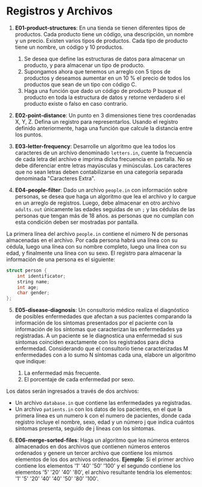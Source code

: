 # Registros y Archivos

1) **E01-product-structures**: En una tienda se tienen diferentes tipos de productos. Cada producto tiene un código, una descripción, un nombre y un precio. Existen varios tipos de productos. Cada tipo de producto tiene un nombre, un código y 10 productos.

	1. Se desea que define las estructuras de datos para almacenar un producto, y para almacenar un tipo de producto.
	2. Supongamos ahora que tenemos un arreglo con 5 tipos de productos y deseamos aumentar en un 10 % el precio de todos los productos que sean de un tipo con código C. 
	3. Haga una función que dado un código de producto P busque el producto en toda la estructura de datos y retorne verdadero si el producto existe o falso en caso contrario.

2) **E02-point-distance**: Un punto en 3 dimensiones tiene tres coordenadas X, Y, Z. Defina un registro para representarlos. Usando el registro definido anteriormente, haga una función que calcule la distancia entre los puntos.

3) **E03-letter-frequency**: Desarrolle un algoritmo que lea todos los caracteres de un archivo denominado `letters.in`, cuente la frecuencia de cada letra del archivo e imprima dicha frecuencia en pantalla. No se debe diferenciar entre letras mayúsculas y minúsculas. Los caracteres que no sean letras deben contabilizarse en una categoría separada denominada "Caracteres Extra".

4) **E04-people-filter**: Dado un archivo `people.in` con información sobre personas, se desea que haga un algoritmo que lea el archivo y lo cargue en un arreglo de registros. Luego, debe almacenar en otro archivo `adults.out` únicamente las edades seguidas de un `;` y las cédulas de las personas que tengan más de 18 años. as personas que no cumplan con esta condición deben ser mostradas por pantalla. 

La primera línea del archivo `people.in` contiene el número N de personas almacenadas en el archivo. Por cada persona habrá una línea con su cédula, luego una línea con su nombre completo, luego una línea con su edad, y finalmente una línea con su sexo. El registro para almacenar la información de una persona es el siguiente:

``` c++
struct person {
	int identificator;
	string name;
	int age;
	char gender;
};
```

5) **E05-disease-diagnosis**: Un consultorio médico realiza el diagnóstico de posibles enfermedades que afectan a sus pacientes comparando la información de los síntomas presentados por el paciente con la información de los síntomas que caracterizan las enfermedades ya registradas. A un paciente se le diagnostica una enfermedad si sus síntomas coinciden exactamente con los registrados para dicha enfermedad. Considerando que el consultorio tiene caracterizadas M enfermedades con a lo sumo N síntomas cada una, elabore un algoritmo que indique:

	1. La enfermedad más frecuente.
	2. El porcentaje de cada enfermedad por sexo.

Los datos serán ingresados a través de dos archivos:

- Un archivo `database.in` que contiene las enfermedades ya registradas.
- Un archivo `patients.in` con los datos de los pacientes, en el que la primera línea es un numero k con el numero de pacientes, donde cada registro incluye el nombre, sexo, edad y un número j que indica cuántos síntomas presenta, seguido de j líneas con los síntomas.
	
6) **E06-merge-sorted-files**: Haga un algoritmo que lea números enteros almacenados en dos archivos que contienen números enteros ordenados y genere un tercer archivo que contiene los mismos elementos de los dos archivos ordenados. **Ejemplo:** Si el primer archivo contiene los elementos '1' '40' '50' '100' y el segundo contiene los elementos '5' '20' '40' '80', el archivo resultante tendría los elementos: '1' '5' '20' '40' '40' '50' '80' '100'.

